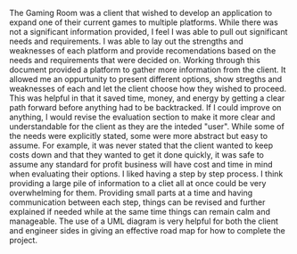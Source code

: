 The Gaming Room was a client that wished to develop an application to expand one of their current games to multiple platforms. While there was not a significant information provided, I feel I was able to pull out significant needs and requirements. I was able to lay out the strengths and weaknesses of each platform and provide recomendations based on the needs and requirements that were decided on. Working through this document provided a platform to gather more information from the client. It allowed me an oppurtunity to present different options, show stregths and weaknesses of each and let the client choose how they wished to proceed. This was helpful in that it saved time, money, and energy by getting a clear path forward before anything had to be backtracked. If I could improve on anything, I would revise the evaluation section to make it more clear and understandable for the client as they are the inteded "user". While some of the needs were explicitly stated, some were more abstract but easy to assume. For example, it was never stated that the client wanted to keep costs down and that they wanted to get it done quickly, it was safe to assume any standard for profit business will have cost and time in mind when evaluating their options. I liked having a step by step process. I think providing a large pile of information to a cliet all at once could be very overwhelming for them. Providing small parts at a time and having communication between each step, things can be revised and further explained if needed while at the same time things can remain calm and manageable. The use of a UML diagram is very helpful for both the client and engineer sides in giving an effective road map for how to complete the project.
